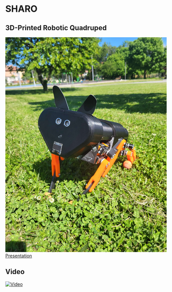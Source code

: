 # SHARO 

## 3D-Printed Robotic Quadruped 

![Portrait of SHARO](profile.jpg "SHARO")
[Presentation](https://www.canva.com/design/DAF9LW5Wsng/epv8NiQ4tBocYaW37CDXpg/edit?utm_content=DAF9LW5Wsng&utm_campaign=designshare&utm_medium=link2&utm_source=sharebutton)
## Video
[![Video](https://img.youtube.com/vi/ctmW-PFTpkE/0.jpg)](https://www.youtube.com/watch?v=ctmW-PFTpkE)
